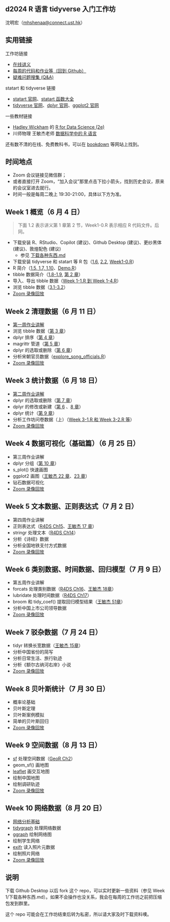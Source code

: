 ## d2024 R 语言 tidyverse 入门工作坊

<!-- [点击回到 Github](https://github.com/socimh/2024-Summer-R-Workshop) -->

沈明宏（[mhshenaa@connect.ust.hk](mailto:mhshenaa@connect.ust.hk)）

## 实用链接

工作坊链接

-   [在线讲义](https://socimh.github.io/intro2tidy/)
-   [每周的代码和作业等（回到 Github）](https://github.com/socimh/2024-Summer-R-Workshop)
-   [疑难问题搜集 (Q&A)](https://docs.qq.com/doc/DZWdQREVuUEtTV0l4?scene=45af37bc0fcf6a8f5e1ec050JkZHs1)

statart 和 tidyverse 链接

-   [statart 官网](https://socimh.github.io/statart/index.html)、[statart 函数大全](https://socimh.github.io/statart/reference/index.html)
-   [tidyverse 官网](https://www.tidyverse.org/packages/)、[dplyr 官网](https://dplyr.tidyverse.org/)、[ggplot2 官网](https://ggplot2.tidyverse.org/)

一些教材链接

-   [Hadley Wickham](https://hadley.nz/) 的 [R for Data Science (2e)](https://r4ds.hadley.nz/) <!-- 北大数学 李东风老师 [R 语言教程](https://www.math.pku.edu.cn/teachers/lidf/docs/Rbook/html/_Rbook/index.html) -->
-   川师物理 王敏杰老师 [数据科学中的 R 语言](https://bookdown.org/wangminjie/R4DS/author.html)

还有数不清的在线、免费教科书，可以在 [bookdown](https://bookdown.org/home/archive/) 等网站上找到。

## 时间地点

-   Zoom 会议链接见微信群；
-   或者直接打开 Zoom，“加入会议”那里点击下拉小箭头，找到历史会议，原来的会议室进去就行。
-   时间一般是每周二晚上 19:30-21:00，具体以下方为准。

## Week 1 概览（6 月 4 日）

> 下面 1.2 表示讲义第 1 章第 2 节，Week1-0.R 表示相应 R 代码文件。后同。

-   下载安装 R、RStudio、Copilot (建议)、Github Desktop (建议)、更纱黑体 (建议)、敦煌配色 (建议)
    -   参见 [下载各种东西.md](https://github.com/socimh/2024-Summer-R-Workshop/blob/main/Week%201/%E4%B8%8B%E8%BD%BD%E5%90%84%E7%A7%8D%E4%B8%9C%E8%A5%BF.md)
-   下载安装 tidyverse 和 statart 等 R 包（[1.6](https://socimh.github.io/intro2tidy/intro.html), [2.2](https://socimh.github.io/intro2tidy/tibble.html), [Week1-0.R](https://github.com/socimh/2024-Summer-R-Workshop/blob/main/Week%201/Week1-0.%20install_packages.R)）
-   R 简介（[1.5, 1.7, 1.10](https://socimh.github.io/intro2tidy/intro.html)、[Demo.R](https://github.com/socimh/2024-Summer-R-Workshop/blob/main/Week%201/Week%201.%20Demo.R)）
-   tibble 数据简介（[1.8-1.9](https://socimh.github.io/intro2tidy/intro.html), [第 2 章](https://socimh.github.io/intro2tidy/tibble.html)）
-   导入、导出 tibble 数据（[Week 1-1.R 到 Week 1-4.R](https://github.com/socimh/2024-Summer-R-Workshop/tree/main/Week%201)）
-   浏览 tibble 数据（[3.1-3.2](https://socimh.github.io/intro2tidy/dplyr-skim.html)）
-   [Zoom 录像回放](https://hkust.zoom.us/rec/share/BctFpkiuSJ-Fu_My1Iu4FZjspod3VcfE2hc8B8Llf2VXzjyNbvurA4cLjx_09zkw.u9NJYutAgH8op6MG)

## Week 2 清理数据（6 月 11 日）

-   [第一周作业讲解](https://github.com/socimh/2024-Summer-R-Workshop/blob/main/Week%201/Week%201%20Assignment/Week1%20Assignment%20Solution.R)
-   浏览 tibble 数据（[第 3 章](https://socimh.github.io/intro2tidy/dplyr-skim.html)）
-   dplyr 排序（[第 4 章](https://socimh.github.io/intro2tidy/dplyr-sort.html)）
-   magrittr 管道（[第 5 章](https://socimh.github.io/intro2tidy/dplyr-pipe.html)）
-   dplyr 的选取或删除（[第 6 章](https://socimh.github.io/intro2tidy/dplyr-grammar.html)）
-   分析宋朝官员数据（[explore_song_officials.R](https://github.com/socimh/2024-Summer-R-Workshop/blob/main/Week%202/explore_Song_officials.R)）
-   [Zoom 录像回放](https://hkust.zoom.us/rec/share/2Cx0Gtdakqu7yJu17TcsRHJUOBXU02aQnMaCVpCvjGZxlECuXth9Gj3OgbSnpQiL.j6BskjhHfKlC-fBl)

## Week 3 统计数据（6 月 18 日）

-   [第二周作业讲解](https://github.com/socimh/2024-Summer-R-Workshop/blob/main/Week%202/Week%202%20Assignment/Week2%20Assignment%20Solution.R)
-   dplyr 的选取或删除（[第 7 章](https://socimh.github.io/intro2tidy/dplyr-select.html)）
-   dplyr 的修改或新建（[第 6](https://socimh.github.io/intro2tidy/dplyr-grammar.html) 、[8 章](https://socimh.github.io/intro2tidy/dplyr-mutate.html)）
-   dplyr 统计（[第 9 章](https://socimh.github.io/intro2tidy/dplyr-stat.html)）
-   分析工作坊问卷数据（上）（[Week 3-1.R 和 Week 3-2.R 等](https://github.com/socimh/2024-Summer-R-Workshop/tree/main/Week%203)）
-   [Zoom 录像回放](https://hkust.zoom.us/rec/share/c8RFitwNXUyxM8MRbmcLDL0qmWqPlMA1iH-eyHifK8yl2p10OwJpnySfMgNb65cS.Fg8sUFwgyaqos3ew)

## Week 4 数据可视化（基础篇）（6 月 25 日）

-   第三周作业讲解
-   dplyr 分组（[第 10 章](https://socimh.github.io/intro2tidy/dplyr-group.html)）
-   s_plot() 快速画图
-   ggplot2 画图（[王敏杰 22 章](https://bookdown.org/wangminjie/R4DS/tidyverse-ggplot2-geom.html)、[23 章](https://bookdown.org/wangminjie/R4DS/tidyverse-ggplot2-scales.html)）
-   钻石数据可视化
-   [Zoom 录像回放](https://hkust.zoom.us/rec/share/bQ2yYwWnKJ6Ng60yUnEXaj-8T43NHJaBKVJVsizWzndIdEqxMhWLRmTcNOZHctDm.9IEfH2V9g-kKONxv)

## Week 5 文本数据、正则表达式（7 月 2 日）

-   第四周作业讲解
-   正则表达式（[R4DS Ch15](https://r4ds.hadley.nz/regexps)、[王敏杰 17 章](https://bookdown.org/wangminjie/R4DS/tidyverse-stringr.html)）
-   stringr 处理文本（[R4DS Ch14](https://r4ds.hadley.nz/strings.html)）
-   分析《诗经》数据
-   分析全国地铁支付方式数据
-   [Zoom 录像回放](https://hkust.zoom.us/rec/share/xqBg8WBZIw3a9XlDmQh5dRK9bGCSys8cq8Hs_5roVsrNsk6SO_t_N-D-rdWsAVvF.eS81LV9CgQUzM7L1)

## Week 6 类别数据、时间数据、回归模型（7 月 9 日）

-   第五周作业讲解
-   forcats 处理类别数据（[R4DS Ch16](https://r4ds.hadley.nz/factors)、[王敏杰 18章](https://bookdown.org/wangminjie/R4DS/tidyverse-forcats.html)）
-   lubridate 处理时间数据（[R4DS Ch17](https://r4ds.hadley.nz/datetimes)）
-   broom 和 tidy_coef() 提取回归模型结果（[王敏杰 51章](https://bookdown.org/wangminjie/R4DS/tidystats-broom.html)）
-   分析中国上市公司领导数据
-   [Zoom 录像回放](https://hkust.zoom.us/rec/share/Szb_FgVKYMf-XrAxRCJ7gN1beys_S7_m3KDk4OLGioMCCLJIeO6Y29hyb790dJAg.5uUPdRtvwoQtwe8H)

## Week 7 驳杂数据（7 月 24 日）

-   tidyr 转换长宽数据（[王敏杰 15章](https://bookdown.org/wangminjie/R4DS/tidyverse-tidyr.html)）
-   分析中国省份的简写
-   分析日常生活、旅行轨迹
-   分析《额尔古纳河右岸》小说
-   [Zoom 录像回放](https://hkust.zoom.us/rec/share/FRnn4rg-HyFXS0AkdnaevR1oHDBoVjYbFybuiPrfbLiS2a3oFaAvC-2kPRPty3DM.E6u5lhJlSgRZbrYp)

## Week 8 贝叶斯统计（7 月 30 日）

-   概率论基础
-   贝叶斯定理
-   贝叶斯案例模拟
-   简单的贝叶斯回归
-   [Zoom 录像回放](https://hkust.zoom.us/rec/share/8Ctqn38Qd9RqeeUCyTON0pcA7_SxeCzrjBFSavCrjCRZ_L1JIwXqB_yw853mhjv6.N8y8WmzZukZ2jw-9)

## Week 9 空间数据（8 月 13 日）

-   [sf](https://r-spatial.github.io/sf/) 处理空间数据（[GeoR Ch2](https://r.geocompx.org/spatial-class)）
-   geom_sf() 画地图
-   [leaflet](https://rstudio.github.io/leaflet/) 画交互地图
-   绘制中国地图
-   绘制调研轨迹
-   [Zoom 录像回放](https://hkust.zoom.us/rec/share/S0AbaoBACiu5mX1KIMlPPzGaSe4aIoly-egHfZskyFs5K4sPejjBuSqJREA-iXC1.PNzs9ugERhZrtT-_)

## Week 10 网络数据（8 月 20 日）

-   [网络分析基础](https://towardsdatascience.com/network-analysis-d734cd7270f8)
-   [tidygraph](https://tidygraph.data-imaginist.com/) 处理网络数据
-   [ggraph](https://ggraph.data-imaginist.com/) 绘制网络图
-   绘制学生网络
-   [exifr](https://github.com/paleolimbot/exifr?tab=readme-ov-file) 读入照片元数据
-   绘制照片网络
-   [Zoom 录像回放](https://hkust.zoom.us/rec/share/bUY6GY4_1TNA27GNlb_2i6UE8QEJtMOoBZZ62POBS5vP8CZflOHq8DguwxuKTlru.85nXTLcBD15LS2EL)

## 说明

下载 Github Desktop 以后 fork 这个 repo，可以实时更新一些资料（参见 Week 1/下载各种东西.md）。如果不会操作也没关系，我会在每周的工作坊之前把压缩包发到群里。

这个 repo 可能会在工作坊结束后转为私密，所以请大家及时下载资料噢。
